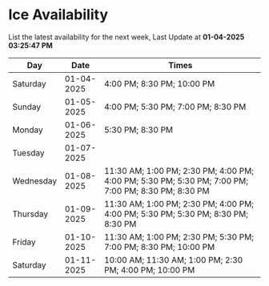 # Ice Availability

List the latest availability for the next week, Last Update at **01-04-2025 03:25:47 PM**

| Day         | Date        | Times       |
| ----------- | ----------- | ----------- |
|Saturday|01-04-2025|4:00 PM; 8:30 PM; 10:00 PM|
|Sunday|01-05-2025|4:00 PM; 5:30 PM; 7:00 PM; 8:30 PM|
|Monday|01-06-2025|5:30 PM; 8:30 PM|
|Tuesday|01-07-2025||
|Wednesday|01-08-2025|11:30 AM; 1:00 PM; 2:30 PM; 4:00 PM; 4:00 PM; 5:30 PM; 5:30 PM; 7:00 PM; 7:00 PM; 8:30 PM; 8:30 PM|
|Thursday|01-09-2025|11:30 AM; 1:00 PM; 2:30 PM; 4:00 PM; 4:00 PM; 5:30 PM; 5:30 PM; 8:30 PM; 8:30 PM|
|Friday|01-10-2025|11:30 AM; 1:00 PM; 2:30 PM; 5:30 PM; 7:00 PM; 8:30 PM; 10:00 PM|
|Saturday|01-11-2025|10:00 AM; 11:30 AM; 1:00 PM; 2:30 PM; 4:00 PM; 10:00 PM|
